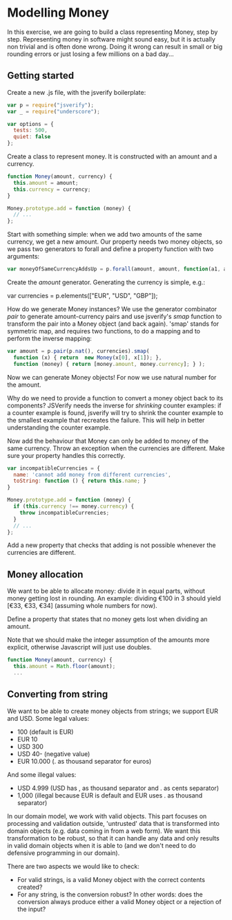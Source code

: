 # Modelling Money

In this exercise, we are going to build a class representing Money, step by step. 
Representing money in software might sound easy, but it is actually non trivial and is often done wrong. 
Doing it wrong can result in small or big rounding errors or just losing
a few millions on a bad day...

## Getting started

Create a new .js file, with the jsverify boilerplate:

```javascript 
var p = require("jsverify");
var _ = require("underscore");

var options = {
  tests: 500,
  quiet: false 
};
```

Create a class to represent money. It is constructed with an
amount and a currency.

```javascript 
function Money(amount, currency) {
  this.amount = amount;
  this.currency = currency;
}

Money.prototype.add = function (money) {
  // ...
};
```

Start with something simple: when we add two amounts of the same
currency, we get a new amount. Our property needs two money objects, so
we pass two generators to forall and define a property function with two
arguments:

```javascript 
var moneyOfSameCurrencyAddsUp = p.forall(amount, amount, function(a1, a2) { ... }
```

Create the *amount* generator. Generating the currency is simple, e.g.: 

var currencies = p.elements(["EUR", "USD", "GBP"]);

How do we generate Money instances? We use the generator combinator *pair*
to generate amount-currency pairs and use jsverify's *smap* function to transform the pair into a Money object (and back again).
'smap' stands for symmetric map, and requires two functions, to do a mapping and to perform the inverse mapping:

```javascript 
var amount = p.pair(p.nat(), currencies).smap(
  function (x) { return  new Money(x[0], x[1]); }, 
  function (money) { return [money.amount, money.currency]; } );
```

Now we can generate Money objects! For now we use natural number for the
amount.

Why do we need to provide a function to convert a money object back to
its components? JSVerify needs the inverse for *shrinking* counter
examples: if a counter example is found, jsverify will try to shrink the
counter example to the smallest example that recreates the failure. This
will help in better understanding the counter example. 

Now add the behaviour that Money can only be added to money of the same
currency. Throw an exception when the currencies are different. Make
sure your property handles this correctly.

```javascript 
var incompatibleCurrencies = {
  name: 'cannot add money from different currencies',
  toString: function () { return this.name; }
}

Money.prototype.add = function (money) {
  if (this.currency !== money.currency) {
    throw incompatibleCurrencies;
  }
  // ...
};
```

Add a new property that checks that adding is not possible whenever the
currencies are different.

## Money allocation

We want to be able to allocate money: divide it in equal
parts, without money getting lost in rounding. 
An example: dividing €100 in 3 should yield [€33, €33, €34] (assuming whole numbers for now).

Define a property that states that no money gets lost when dividing an
amount.

Note that we should make the integer assumption of the amounts more
explicit, otherwise Javascript will just use doubles.

```javascript 
function Money(amount, currency) {
  this.amount = Math.floor(amount);
  ...
```

## Converting from string

We want to be able to create money objects from strings; we support EUR
and USD. Some legal values:
- 100 (default is EUR)
- EUR 10
- USD 300
- USD 40- (negative value)
- EUR 10.000 (. as thousand separator for euros)

And some illegal values:

- USD 4.999 (USD has , as thousand separator and . as cents separator)
- 1,000 (illegal because EUR is default and EUR uses . as thousand
  separator)

In our domain model, we work with valid objects. This part focuses on
processing and validation outside, 'untrusted' data that is transformed
into domain objects (e.g. data coming in from a web form). We want this transformation to be robust, so that it can
handle any data and only results in valid domain objects when it is able
to (and we don't need to do defensive programming in our domain).

There are two aspects we would like to check:

- For valid strings, is a valid Money object with the correct contents
  created?
- For any string, is the conversion robust? In other words: does the
  conversion always produce either a valid Money object or a rejection
of the input? 



